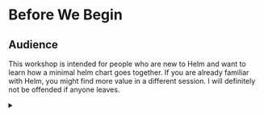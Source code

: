 # Before We Begin

## Audience

This workshop is intended for people who are new to Helm and want to learn how a minimal helm chart goes together. If you are already familiar with Helm, you might find more value in a different session. I will definitely not be offended if anyone leaves.

<details><summary></summary>


# The Environment

Let's inspect Kubernetes environment we're working with.

<details><summary></summary>

## Kubernetes

The Kubernetes cluster is already up and running. We'll take a look at it.

<details><summary></summary>

### Cluster Nodes

List the nodes available in the cluster:

```bash
kubectl get nodes
```{{exec}}

This command lists all the nodes that are part of the cluster. In this case, there is only one node.

<details><summary></summary>


### View All Pods Across Namespaces

Here is what is running in the minimal cluster

```bash
kubectl get pods --all-namespaces
```{{exec}}

This is a minimal demo environment, so there are only a few pods running.

<!-- Speaker script:
There is not much running here but it is enough to demonstrate Helm.
-->

<details><summary></summary>

### Persistent Volumes

Check the available Persistent Volumes:

```bash
kubectl get pv
```{{exec}}

We have some persistent volumes configured and waiting.


<details><summary></summary>

## Helm

Finally, let's verify helm is installed and running.

### Helm Version

Get the version of Helm installed:

```bash
helm version
```{{exec}}


<details><summary></summary>


### Helm Releases

List the Helm releases installed in the cluster:

```bash
helm ls --all-namespaces
```{{exec}}

None yet.